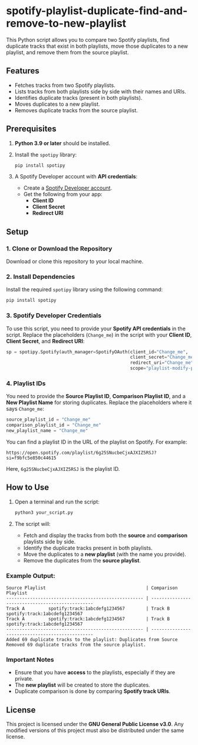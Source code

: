 
# spotify-playlist-duplicate-find-and-remove-to-new-playlist

This Python script allows you to compare two Spotify playlists, find duplicate tracks that exist in both playlists, move those duplicates to a new playlist, and remove them from the source playlist.

## Features

- Fetches tracks from two Spotify playlists.
- Lists tracks from both playlists side by side with their names and URIs.
- Identifies duplicate tracks (present in both playlists).
- Moves duplicates to a new playlist.
- Removes duplicate tracks from the source playlist.

## Prerequisites

1. **Python 3.9 or later** should be installed.
2. Install the `spotipy` library:

   ```bash
   pip install spotipy
   ```

3. A Spotify Developer account with **API credentials**:
   - Create a [Spotify Developer account](https://developer.spotify.com/dashboard/applications).
   - Get the following from your app:
     - **Client ID**
     - **Client Secret**
     - **Redirect URI**

## Setup

### 1. Clone or Download the Repository

Download or clone this repository to your local machine.

### 2. Install Dependencies

Install the required `spotipy` library using the following command:

```bash
pip install spotipy
```

### 3. Spotify Developer Credentials

To use this script, you need to provide your **Spotify API credentials** in the script. Replace the placeholders (`Change_me`) in the script with your **Client ID**, **Client Secret**, and **Redirect URI**:

```python
sp = spotipy.Spotify(auth_manager=SpotifyOAuth(client_id="Change_me",
                                               client_secret="Change_me",
                                               redirect_uri="Change_me",
                                               scope="playlist-modify-public playlist-read-private"))
```

### 4. Playlist IDs

You need to provide the **Source Playlist ID**, **Comparison Playlist ID**, and a **New Playlist Name** for storing duplicates. Replace the placeholders where it says `Change_me`:

```python
source_playlist_id = "Change_me"
comparison_playlist_id = "Change_me"
new_playlist_name = "Change_me"
```

You can find a playlist ID in the URL of the playlist on Spotify. For example:

```
https://open.spotify.com/playlist/6g25SNucbeCjxAJXIZ5RSJ?si=f9bfc5e850c44615
```

Here, `6g25SNucbeCjxAJXIZ5RSJ` is the playlist ID.

## How to Use

1. Open a terminal and run the script:

   ```bash
   python3 your_script.py
   ```

2. The script will:

   - Fetch and display the tracks from both the **source** and **comparison** playlists side by side.
   - Identify the duplicate tracks present in both playlists.
   - Move the duplicates to a **new playlist** (with the name you provide).
   - Remove the duplicates from the **source playlist**.

### Example Output:

```
Source Playlist                                      | Comparison Playlist                                
---------------------------------------------------- | ------------------------------------------------
Track A         spotify:track:1abcdefg1234567        | Track B         spotify:track:1abcdefg1234567
Track A         spotify:track:1abcdefg1234567        | Track B         spotify:track:1abcdefg1234567
---------------------------------------------------- | ------------------------------------------------
Added 69 duplicate tracks to the playlist: Duplicates from Source
Removed 69 duplicate tracks from the source playlist.
```

### Important Notes

- Ensure that you have **access** to the playlists, especially if they are private.
- The **new playlist** will be created to store the duplicates.
- Duplicate comparison is done by comparing **Spotify track URIs**.

## License

This project is licensed under the **GNU General Public License v3.0**. Any modified versions of this project must also be distributed under the same license.
